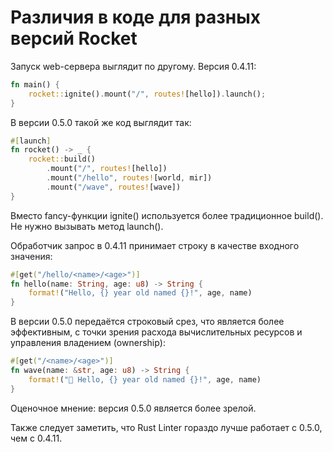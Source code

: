 # Различия в коде для разных версий Rocket

Запуск web-сервера выглядит по другому. Версия 0.4.11:

``` rs
fn main() {
    rocket::ignite().mount("/", routes![hello]).launch();
}
```

В версии 0.5.0 такой же код выглядит так:

``` rs
#[launch]
fn rocket() -> _ {
    rocket::build()
        .mount("/", routes![hello])
        .mount("/hello", routes![world, mir])
        .mount("/wave", routes![wave])
}
```

Вместо fancy-функции ignite() используется более традиционное build(). Не нужно вызывать метод launch().

Обработчик запрос в 0.4.11 принимает строку в качестве входного значения:

``` rs
#[get("/hello/<name>/<age>")]
fn hello(name: String, age: u8) -> String {
    format!("Hello, {} year old named {}!", age, name)
}
```

В версии 0.5.0 передаётся строковый срез, что является более эффективным, с точки зрения расхода вычислительных ресурсов и управления владением (ownership):

``` rs
#[get("/<name>/<age>")]
fn wave(name: &str, age: u8) -> String {
    format!("👋 Hello, {} year old named {}!", age, name)
}
```

Оценочное мнение: версия 0.5.0 является более зрелой.

Также следует заметить, что Rust Linter гораздо лучше работает с 0.5.0, чем с 0.4.11.
